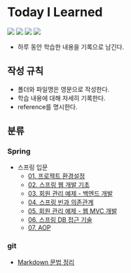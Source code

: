 # Today I Learned

<img src="https://img.shields.io/badge/Git-F05032?style=flat&logo=Git&logoColor=white" />
<img src="https://img.shields.io/badge/Github-181717?style=flat&logo=Github&logoColor=white" />

<img src="https://img.shields.io/badge/Spring-6DB33F?style=flat&logo=Spring&logoColor=white" />
<img src="https://img.shields.io/badge/Spring Boot-6DB33F?style=flat&logo=Spring Boot&logoColor=white" />

- 하루 동안 학습한 내용을 기록으로 남긴다.
## 작성 규칙
- 폴더와 파일명은 영문으로 작성한다.
- 학습 내용에 대해 자세히 기록한다.
- reference를 명시한다.
## 분류
### Spring
- 스프링 입문
  - [01. 프로젝트 환경설정](Spring/Spring_Beginners/01_settings.md)
  - [02. 스프링 웹 개발 기초](Spring/Spring_Beginners/02_web_development_fundamentals.md)
  - [03. 회원 관리 예제 - 백엔드 개발](Spring/Spring_Beginners/03_example_backend.md)
  - [04. 스프링 빈과 의존관계](Spring/Spring_Beginners/04_spring_beans_and_dependencies.md)
  - [05. 회원 관리 예제 - 웹 MVC 개발](Spring/Spring_Beginners/05_example_web_mvc.md)
  - [06. 스프링 DB 접근 기술](Spring/Spring_Beginners/06_db_access.md)
  - [07. AOP](Spring/Spring_Beginners/07_aop.md)
### git
- [Markdown 문법 정리](Git/markdown_syntax.md)